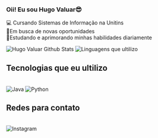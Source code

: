 ### Oii! Eu sou Hugo Valuar😎
<p1>💻 Cursando Sistemas de Informação na Unitins</p1><br/>
<p1>🚀Em busca de novas oportunidades</p1><br/>
<p1>📔Estudando e aprimorando minhas habilidades diariamente</p1>

![Hugo Valuar Github Stats](https://github-readme-stats.vercel.app/api?username=HugoValuar03&show_icons=true&theme=radical)
![Linguagens que ultilizo](https://github-readme-stats.vercel.app/api/top-langs/?username=HugoValuar03&theme=blue-green)

## Tecnologias que eu ultilizo
<div><br/>
  <img align="center" alt="Java" src="https://img.shields.io/badge/Java-ED8B00?style=for-the-badge&logo=openjdk&logoColor=white" />
  <img align="center" alt="Python" src="https://img.shields.io/badge/Python-14354C?style=for-the-badge&logo=python&logoColor=white" />
</div>

## Redes para contato
<div><br/>
  <img align="center" alt="Instagram" src="https://img.shields.io/badge/Instagram-E4405F?style=for-the-badge&logo=instagram&logoColor=white"/>
</div>

